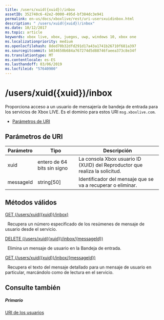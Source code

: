 ```yaml
---
title: /users/xuid({xuid})/inbox
assetID: 352740c6-42e2-0000-495d-bf384dc3e941
permalink: en-us/docs/xboxlive/rest/uri-usersxuidinbox.html
description: " /users/xuid({xuid})/inbox"
ms.date: 10/12/2017
ms.topic: article
keywords: xbox live, xbox, juegos, uwp, windows 10, xbox one
ms.localizationpriority: medium
ms.openlocfilehash: 8ded70b32dfd291d17a43a1741b26710f681a397
ms.sourcegitcommit: b034650b684a767274d5d88746faeea373c8e34f
ms.translationtype: MT
ms.contentlocale: es-ES
ms.lasthandoff: 03/06/2019
ms.locfileid: "57640900"
---
```

# <a name="usersxuidxuidinbox"></a>/users/xuid({xuid})/inbox
Proporciona acceso a un usuario de mensajería de bandeja de entrada para los servicios de Xbox LIVE. Es el dominio para estos URI `msg.xboxlive.com`.
 
  * [Parámetros de URI](#ID4EV)
 
<a id="ID4EV"></a>

 
## <a name="uri-parameters"></a>Parámetros de URI 
 
| Parámetro| Tipo| Descripción| 
| --- | --- | --- | 
| xuid | entero de 64 bits sin signo | La consola Xbox usuario ID (XUID) del Reproductor que realiza la solicitud. | 
| messageId | string[50] | Identificador del mensaje que se va a recuperar o eliminar. | 
  
<a id="ID4EDC"></a>

 
## <a name="valid-methods"></a>Métodos válidos 

[GET (/users/xuid({xuid})/inbox)](uri-usersxuidinboxget.md)

&nbsp;&nbsp;Recupera un número especificado de los resúmenes de mensaje de usuario desde el servicio. 

[DELETE (/users/xuid({xuid})/inbox/{messageId})](uri-usersxuidinboxmessageiddelete.md)

&nbsp;&nbsp;Elimina un mensaje de usuario en la Bandeja de entrada.

[GET (/users/xuid({xuid})/inbox/{messageId})](uri-usersxuidinboxmessageidget.md)

&nbsp;&nbsp;Recupera el texto del mensaje detallado para un mensaje de usuario en particular, marcándolo como de lectura en el servicio. 
 
<a id="ID4EVC"></a>

 
## <a name="see-also"></a>Consulte también
 
<a id="ID4EXC"></a>

 
##### <a name="parent"></a>Primario  

[URI de los usuarios](atoc-reference-users.md)

   